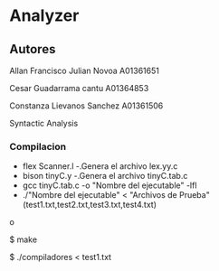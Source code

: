 # Analyzer

## Autores
Allan Francisco Julian Novoa A01361651

Cesar Guadarrama cantu A01364853

Constanza Lievanos Sanchez A01361506

Syntactic Analysis

### Compilacion

* flex Scanner.l 				-.Genera el archivo lex.yy.c
* bison tinyC.y 				-.Genera el archivo tinyC.tab.c
* gcc tinyC.tab.c -o "Nombre del ejecutable" -lfl
* ./"Nombre del ejecutable" < "Archivos de Prueba"(test1.txt,test2.txt,test3.txt,test4.txt)

o

  $ make

  $ ./compiladores < test1.txt

